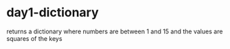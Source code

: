 # day1-dictionary
returns a dictionary where numbers are between 1 and 15 and the values are squares of the keys
